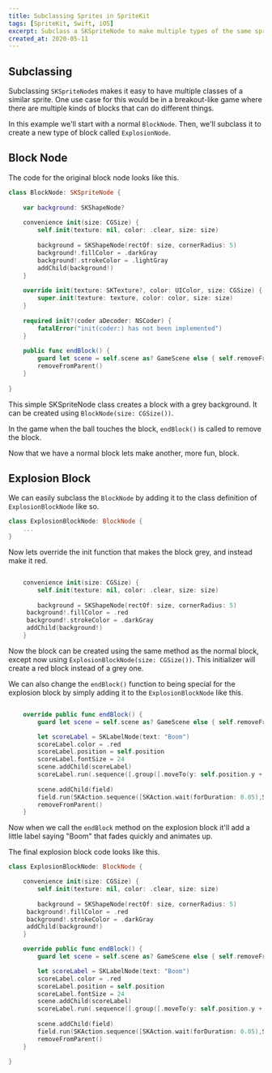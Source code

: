 ```yaml
---
title: Subclassing Sprites in SpriteKit
tags: [SpriteKit, Swift, iOS]
excerpt: Subclass a SKSpriteNode to make multiple types of the same sprite to save time and energy.
created_at: 2020-05-11
---
```

## Subclassing

Subclassing `SKSpriteNode`s makes it easy to have multiple classes of a similar sprite. One use case for this would be in a breakout-like game where there are multiple kinds of blocks that can do different things.

In this example we'll start with a normal `BlockNode`. Then, we'll subclass it to create a new type of block called `ExplosionNode`.

## Block Node

The code for the original block node looks like this.
```swift
class BlockNode: SKSpriteNode {
    
    var background: SKShapeNode?
    
    convenience init(size: CGSize) {
        self.init(texture: nil, color: .clear, size: size)
        
        background = SKShapeNode(rectOf: size, cornerRadius: 5)
        background!.fillColor = .darkGray
        background!.strokeColor = .lightGray
        addChild(background!)
    }
    
    override init(texture: SKTexture?, color: UIColor, size: CGSize) {
        super.init(texture: texture, color: color, size: size)
    }
    
    required init?(coder aDecoder: NSCoder) {
        fatalError("init(coder:) has not been implemented")
    }
    
    public func endBlock() {
        guard let scene = self.scene as? GameScene else { self.removeFromParent(); return }       
        removeFromParent()
    }
    
}
```

This simple SKSpriteNode class creates a block with a grey background. It can be created using `BlockNode(size: CGSize())`. 

In the game when the ball touches the block, `endBlock()` is called to remove the block.

Now that we have a normal block lets make another, more fun, block.

## Explosion Block

We can easily subclass the `BlockNode` by adding it to the class definition of `ExplosionBlockNode` like so.
```swift
class ExplosionBlockNode: BlockNode {
	...
}
```

Now lets override the init function that makes the block grey, and instead make it red.

```swift

 	convenience init(size: CGSize) {
		self.init(texture: nil, color: .clear, size: size)
        
		background = SKShapeNode(rectOf: size, cornerRadius: 5)
     background!.fillColor = .red
     background!.strokeColor = .darkGray
     addChild(background!)
	}
```

Now the block can be created using the same method as the normal block, except now using `ExplosionBlockNode(size: CGSize())`. This initializer will create a red block instead of a grey one.

We can also change the `endBlock()` function to being special for the explosion block by simply adding it to the `ExplosionBlockNode` like this.

```swift

	override public func endBlock() {
		guard let scene = self.scene as? GameScene else { self.removeFromParent(); return }

        let scoreLabel = SKLabelNode(text: "Boom")
        scoreLabel.color = .red
        scoreLabel.position = self.position
        scoreLabel.fontSize = 24
        scene.addChild(scoreLabel)
        scoreLabel.run(.sequence([.group([.moveTo(y: self.position.y + 50, duration: 0.4), .fadeOut(withDuration: 0.3)]), .removeFromParent()]))
        
        scene.addChild(field)
		field.run(SKAction.sequence([SKAction.wait(forDuration: 0.05),SKAction.removeFromParent()]))
        removeFromParent()
    }
```

Now when we call the `endBlock` method on the explosion block it'll add a little label saying "Boom" that fades quickly and animates up.

The final explosion block code looks like this.
```swift
class ExplosionBlockNode: BlockNode {

	convenience init(size: CGSize) {
		self.init(texture: nil, color: .clear, size: size)
        
		background = SKShapeNode(rectOf: size, cornerRadius: 5)
     background!.fillColor = .red
     background!.strokeColor = .darkGray
     addChild(background!)
	}

	override public func endBlock() {
		guard let scene = self.scene as? GameScene else { self.removeFromParent(); return }

        let scoreLabel = SKLabelNode(text: "Boom")
        scoreLabel.color = .red
        scoreLabel.position = self.position
        scoreLabel.fontSize = 24
        scene.addChild(scoreLabel)
        scoreLabel.run(.sequence([.group([.moveTo(y: self.position.y + 50, duration: 0.4), .fadeOut(withDuration: 0.3)]), .removeFromParent()]))
        
        scene.addChild(field)
		field.run(SKAction.sequence([SKAction.wait(forDuration: 0.05),SKAction.removeFromParent()]))
        removeFromParent()
    }

}
```
